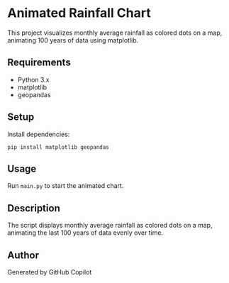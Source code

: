 # Animated Rainfall Chart

This project visualizes monthly average rainfall as colored dots on a map, animating 100 years of data using matplotlib.

## Requirements
- Python 3.x
- matplotlib
- geopandas

## Setup
Install dependencies:
```
pip install matplotlib geopandas
```

## Usage
Run `main.py` to start the animated chart.

## Description
The script displays monthly average rainfall as colored dots on a map, animating the last 100 years of data evenly over time.

## Author
Generated by GitHub Copilot
